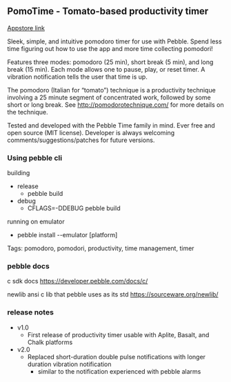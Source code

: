 ## PomoTime - Tomato-based productivity timer

[Appstore link](https://apps.getpebble.com/en_US/application/5738d37c771f1fc4ed000017)

Sleek, simple, and intuitive pomodoro timer for use with Pebble.
Spend less time figuring out how to use the app and more time collecting pomodori!
 
Features three modes: pomodoro (25 min), short break (5 min), and long break (15 min).
Each mode allows one to pause, play, or reset timer.
A vibration notification tells the user that time is up.
 
The pomodoro (Italian for “tomato”) technique is a productivity technique involving
a 25 minute segment of concentrated work, followed by some short or long break.
See http://pomodorotechnique.com/ for more details on the technique.
 
Tested and developed with the Pebble Time family in mind.
Ever free and open source (MIT license). Developer is always
welcoming comments/suggestions/patches for future versions.

### Using pebble cli
building
  - release
    - pebble build
  - debug
    - CFLAGS=-DDEBUG pebble build

running on emulator
  - pebble install --emulator [platform]
 
Tags: pomodoro, pomodori, productivity, time management, timer

### pebble docs
c sdk docs
https://developer.pebble.com/docs/c/

newlib ansi c lib that pebble uses as its std
https://sourceware.org/newlib/

### release notes
  - v1.0
    - First release of productivity timer usable with Aplite, Basalt, and Chalk platforms
  - v2.0
    - Replaced short-duration double pulse notifications with longer duration vibration notification
      - similar to the notification experienced with pebble alarms

